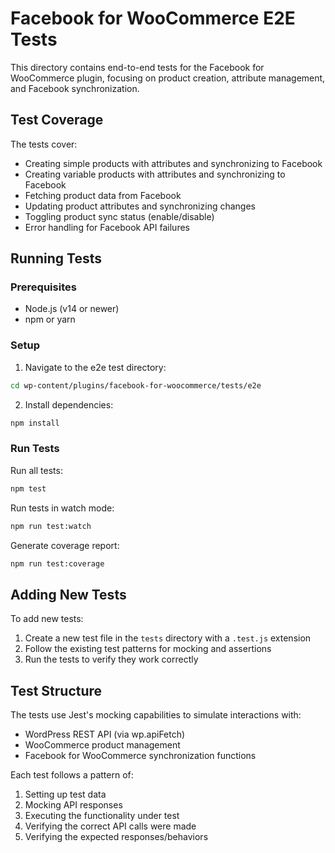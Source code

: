# Facebook for WooCommerce E2E Tests

This directory contains end-to-end tests for the Facebook for WooCommerce plugin, focusing on product creation, attribute management, and Facebook synchronization.

## Test Coverage

The tests cover:
- Creating simple products with attributes and synchronizing to Facebook
- Creating variable products with attributes and synchronizing to Facebook
- Fetching product data from Facebook
- Updating product attributes and synchronizing changes
- Toggling product sync status (enable/disable)
- Error handling for Facebook API failures

## Running Tests

### Prerequisites
- Node.js (v14 or newer)
- npm or yarn

### Setup

1. Navigate to the e2e test directory:
```bash
cd wp-content/plugins/facebook-for-woocommerce/tests/e2e
```

2. Install dependencies:
```bash
npm install
```

### Run Tests

Run all tests:
```bash
npm test
```

Run tests in watch mode:
```bash
npm run test:watch
```

Generate coverage report:
```bash
npm run test:coverage
```

## Adding New Tests

To add new tests:
1. Create a new test file in the `tests` directory with a `.test.js` extension
2. Follow the existing test patterns for mocking and assertions
3. Run the tests to verify they work correctly

## Test Structure

The tests use Jest's mocking capabilities to simulate interactions with:
- WordPress REST API (via wp.apiFetch)
- WooCommerce product management
- Facebook for WooCommerce synchronization functions

Each test follows a pattern of:
1. Setting up test data
2. Mocking API responses
3. Executing the functionality under test
4. Verifying the correct API calls were made
5. Verifying the expected responses/behaviors 
